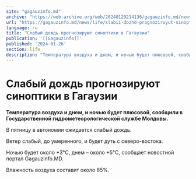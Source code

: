 ```yaml
---
site: "gagauzinfo.md"
archive: "https://web.archive.org/web/20240129214136/gagauzinfo.md/news/life/slabii-dozhd-prognoziruyut-sinoptiki-v-gagauzii"
url: "https://gagauzinfo.md/news/life/slabii-dozhd-prognoziruyut-sinoptiki-v-gagauzii"
language: ru
title: "Слабый дождь прогнозируют синоптики в Гагаузии"
publication: '[[Gagauzinfo]]'
published: '2024-01-26'
section: life
description: "Температура воздуха и днем, и ночью будет плюсовой, сообщили в Государственной гидрометеорологической службе Молдовы."
---
```


# Слабый дождь прогнозируют синоптики в Гагаузии

**Температура воздуха и днем, и ночью будет плюсовой, сообщили в Государственной гидрометеорологической службе Молдовы.**

В пятницу в автономии ожидается слабый дождь.

Ветер слабый, до умеренного, и будет дуть с северо-востока.

Ночью будет около +3°C, днем – около +5°C, сообщает новостной портал Gagauzinfo.MD.

Влажность воздуха составит около 85%.